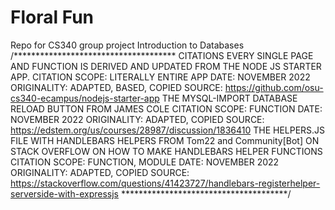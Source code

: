 # Floral Fun 
Repo for CS340 group project Introduction to Databases
/*************************************
    CITATIONS
    EVERY SINGLE PAGE AND FUNCTION IS DERIVED AND
    UPDATED FROM THE NODE JS STARTER APP.
    CITATION SCOPE: LITERALLY ENTIRE APP
    DATE: NOVEMBER 2022
    ORIGINALITY: ADAPTED, BASED, COPIED
    SOURCE: https://github.com/osu-cs340-ecampus/nodejs-starter-app
    THE MYSQL-IMPORT DATABASE RELOAD BUTTON
    FROM JAMES COLE
    CITATION SCOPE: FUNCTION
    DATE: NOVEMBER 2022
    ORIGINALITY: ADAPTED, COPIED
    SOURCE: https://edstem.org/us/courses/28987/discussion/1836410
    THE HELPERS.JS FILE WITH HANDLEBARS HELPERS
    FROM Tom22 and Community[Bot] ON STACK OVERFLOW
    ON HOW TO MAKE HANDLEBARS HELPER FUNCTIONS
    CITATION SCOPE: FUNCTION, MODULE
    DATE: NOVEMBER 2022
    ORIGINALITY: ADAPTED, COPIED
    SOURCE: https://stackoverflow.com/questions/41423727/handlebars-registerhelper-serverside-with-expressjs
**************************************/
